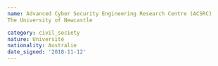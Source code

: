 ```yaml
---
name: Advanced Cyber Security Engineering Research Centre (ACSRC)
The University of Newcastle

category: civil_society
nature: Université
nationality: Australie
date_signed: '2018-11-12'
---
```

    